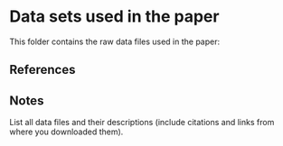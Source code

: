 # Data sets used in the paper

This folder contains the raw data files used in the paper:

## References

## Notes

List all data files and their descriptions (include citations and links from
where you downloaded them).
